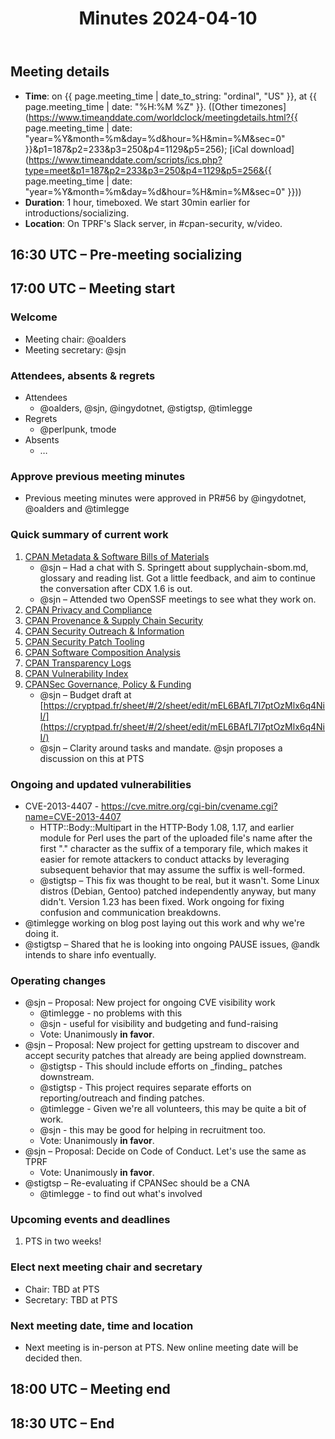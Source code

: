 ﻿---
layout: page
toc: true
meeting_time: April 10th, 2024 17:00 UTC
title: Minutes 2024-04-10
---

## Meeting details

*   **Time**: on {{ page.meeting_time | date_to_string: "ordinal", "US" }}, at {{ page.meeting_time | date: "%H:%M %Z" }}. ([Other timezones](https://www.timeanddate.com/worldclock/meetingdetails.html?{{ page.meeting_time | date: "year=%Y&month=%m&day=%d&hour=%H&min=%M&sec=0" }}&p1=187&p2=233&p3=250&p4=1129&p5=256); [iCal download](https://www.timeanddate.com/scripts/ics.php?type=meet&p1=187&p2=233&p3=250&p4=1129&p5=256&{{ page.meeting_time | date: "year=%Y&month=%m&day=%d&hour=%H&min=%M&sec=0" }}))
*   **Duration**: 1 hour, timeboxed. We start 30min earlier for introductions/socializing.
*   **Location**: On TPRF's Slack server, in #cpan-security, w/video.


## 16:30 UTC – Pre-meeting socializing

## 17:00 UTC – Meeting start

### Welcome

*   Meeting chair: @oalders
*   Meeting secretary: @sjn


### Attendees, absents & regrets

*   Attendees
    *   @oalders, @sjn, @ingydotnet, @stigtsp, @timlegge
*   Regrets
    *   @perlpunk, tmode
*   Absents
    *   …


### Approve previous meeting minutes

*   Previous meeting minutes were approved in PR#56 by @ingydotnet, @oalders and @timlegge


### Quick summary of current work

1.  [CPAN Metadata & Software Bills of Materials](https://github.com/orgs/CPAN-Security/projects/1)
    *   @sjn – Had a chat with S. Springett about supplychain-sbom.md, glossary and reading list. Got a little feedback, and aim to continue the conversation after CDX 1.6 is out.
    *   @sjn – Attended two OpenSSF meetings to see what they work on.
2.  [CPAN Privacy and Compliance](https://github.com/orgs/CPAN-Security/projects/9)
3.  [CPAN Provenance & Supply Chain Security](https://github.com/orgs/CPAN-Security/projects/3)
4.  [CPAN Security Outreach & Information](https://github.com/orgs/CPAN-Security/projects/12)
5.  [CPAN Security Patch Tooling](https://github.com/orgs/CPAN-Security/projects/11)
6.  [CPAN Software Composition Analysis](https://github.com/orgs/CPAN-Security/projects/6)
7.  [CPAN Transparency Logs](https://github.com/orgs/CPAN-Security/projects/2)
8.  [CPAN Vulnerability Index](https://github.com/orgs/CPAN-Security/projects/10)
9.  [CPANSec Governance, Policy & Funding](https://github.com/orgs/CPAN-Security/projects/7)
    *   @sjn – Budget draft at [https://cryptpad.fr/sheet/#/2/sheet/edit/mEL6BAfL7I7ptOzMlx6q4NiI/](https://cryptpad.fr/sheet/#/2/sheet/edit/mEL6BAfL7I7ptOzMlx6q4NiI/)
    *   @sjn – Clarity around tasks and mandate. @sjn proposes a discussion on this at PTS


### Ongoing and updated vulnerabilities

*   CVE-2013-4407 - https://cve.mitre.org/cgi-bin/cvename.cgi?name=CVE-2013-4407
    *   HTTP::Body::Multipart in the HTTP-Body 1.08, 1.17, and earlier module for Perl uses the part of the uploaded file's name after the first "." character as the suffix of a temporary file, which makes it easier for remote attackers to conduct attacks by leveraging subsequent behavior that may assume the suffix is well-formed.
    *   @stigtsp – This fix was thought to be real, but it wasn't. Some Linux distros (Debian, Gentoo) patched independently anyway, but many didn't. Version 1.23 has been fixed. Work ongoing for fixing confusion and communication breakdowns.
*   @timlegge working on blog post laying out this work and why we're doing it.
*   @stigtsp – Shared that he is looking into ongoing PAUSE issues, @andk intends to share info eventually.


### Operating changes

*   @sjn – Proposal: New project for ongoing CVE visibility work
    *   @timlegge - no problems with this
    *   @sjn - useful for visibility and budgeting and fund-raising
    *   Vote: Unanimously **in favor**.
*   @sjn – Proposal: New project for getting upstream to discover and accept security patches that already are being applied downstream.
    *   @stigtsp - This should include efforts on \_finding\_ patches downstream.
    *   @stigtsp - This project requires separate efforts on reporting/outreach and finding patches.
    *   @timlegge - Given we're all volunteers, this may be quite a bit of work.
    *   @sjn - this may be good for helping in recruitment too.
    *   Vote: Unanimously **in favor**.
*   @sjn – Proposal: Decide on Code of Conduct. Let's use the same as TPRF
    *   Vote: Unanimously **in favor**.
*   @stigtsp – Re-evaluating if CPANSec should be a CNA
    *   @timlegge - to find out what's involved


### Upcoming events and deadlines

1.  PTS in two weeks!


### Elect next meeting chair and secretary

*   Chair: TBD at PTS
*   Secretary: TBD at PTS


### Next meeting date, time and location

*   Next meeting is in-person at PTS. New online meeting date will be decided then.


## 18:00 UTC – Meeting end

## 18:30 UTC – End
